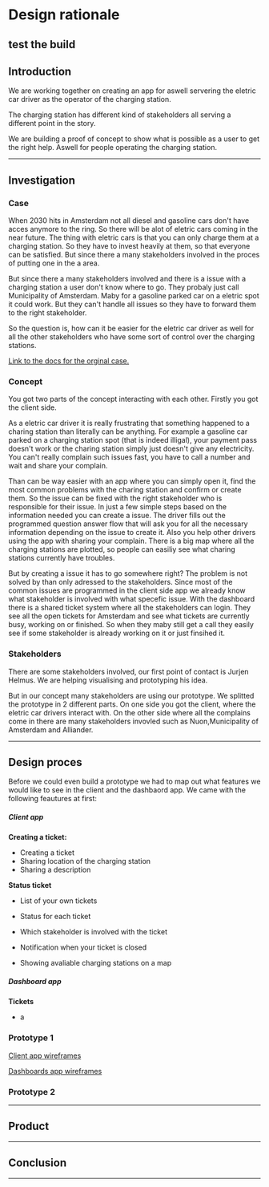# Design rationale

## test the build

## Introduction

We are working together on creating an app for aswell servering the eletric car driver as the operator of the charging station.

The charging station has different kind of stakeholders all serving a different point in the story.

We are building a proof of concept to show what is possible as a user to get the right help. Aswell for people operating the charging station.

---

## Investigation

### Case

When 2030 hits in Amsterdam not all diesel and gasoline cars don't have acces anymore to the ring. So there will be alot of eletric cars coming in the near future. The thing with eletric cars is that you can only charge them at a charging station. So they have to invest heavily at them, so that everyone can be satisfied. But since there a many stakeholders involved in the proces of putting one in the a area.

But since there a many stakeholders involved and there is a issue with a charging station a user don't know where to go. They probaly just call Municipality of Amsterdam. Maby for a gasoline parked car on a eletric spot it could work. But they can't handle all issues so they have to forward them to the right stakeholder.

So the question is, how can it be easier for the eletric car driver as well for all the other stakeholders who have some sort of control over the charging stations.

[Link to the docs for the orginal case.](https://drive.google.com/file/d/1fpVQgYPpPrP5GxCdBd7kRcVHn0LEfvgG/view)

### Concept

You got two parts of the concept interacting with each other. Firstly you got the client side.

As a eletric car driver it is really frustrating that something happened to a charing station than literally can be anything. For example a gasoline car parked on a charging station spot (that is indeed illigal), your payment pass doesn't work or the charing station simply just doesn't give any electricity. You can't really complain such issues fast, you have to call a number and wait and share your complain.

Than can be way easier with an app where you can simply open it, find the most common problems with the charing station and confirm or create them. So the issue can be fixed with the right stakeholder who is responsible for their issue. In just a few simple steps based on the information needed you can create a issue. The driver fills out the programmed question answer flow that will ask you for all the necessary information depending on the issue to create it. Also you help other drivers using the app with sharing your complain. There is a big map where all the charging stations are plotted, so people can easiliy see what charing stations currently have troubles.

But by creating a issue it has to go somewhere right? The problem is not solved by than only adressed to the stakeholders. Since most of the common issues are programmed in the client side app we already know what stakeholder is involved with what specefic issue.
With the dashboard there is a shared ticket system where all the stakeholders can login. They see all the open tickets for Amsterdam and see what tickets are currently busy, working on or finished. So when they maby still get a call they easily see if some stakeholder is already working on it or just finsihed it.

### Stakeholders

There are some stakeholders involved, our first point of contact is Jurjen Helmus. We are helping visualising and prototyping his idea.

But in our concept many stakeholders are using our prototype. We splitted the prototype in 2 different parts. On one side you got the client, where the eletric car drivers interact with. On the other side where all the complains come in there are many stakeholders invovled such as Nuon,Municipality of Amsterdam and Alliander.

---

## Design proces

Before we could even build a prototype we had to map out what features we would like to see in the client and the dashbaord app. We came with the following feautures at first:

##### Client app

**Creating a ticket:**

- Creating a ticket
- Sharing location of the charging station
- Sharing a description

**Status ticket**

- List of your own tickets
- Status for each ticket
- Which stakeholder is involved with the ticket
- Notification when your ticket is closed

- Showing avaliable charging stations on a map

##### Dashboard app

**Tickets**

- a

### Prototype 1

[Client app wireframes](https://xd.adobe.com/view/200df57a-f938-47e7-62e4-16f374a24c3d-563c/)

[Dashboards app wireframes](https://xd.adobe.com/view/200df57a-f938-47e7-62e4-16f374a24c3d-563c/)

### Prototype 2

---

## Product

---

## Conclusion

---
